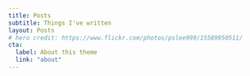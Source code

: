 ```yaml
---
title: Posts
subtitle: Things I've written
layout: Posts
# hero credit: https://www.flickr.com/photos/pslee999/15589950511/
cta:
  label: About this theme
  link: "about"
---
```

